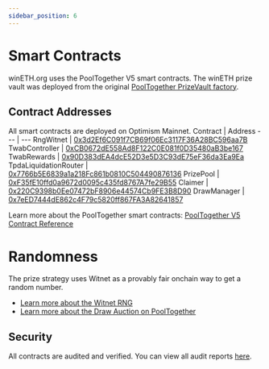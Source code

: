 ```yaml
---
sidebar_position: 6
---
```



# Smart Contracts
winETH.org uses the PoolTogether V5 smart contracts. The winETH prize vault was deployed from the original [PoolTogether PrizeVault factory](https://optimistic.etherscan.io/address/0xec9f59bd06465b105e719c0b0483a4ed6a656775). 
 
## Contract Addresses 
All smart contracts are deployed on Optimism Mainnet.
Contract | Address
--- | ---
RngWitnet | [0x3d2Ef6C091f7CB69f06Ec3117F36A28BC596aa7B](https://optimistic.etherscan.io/address/0x3d2Ef6C091f7CB69f06Ec3117F36A28BC596aa7B)
TwabController | [0xCB0672dE558Ad8F122C0E081f0D35480aB3be167](https://optimistic.etherscan.io/address/0xCB0672dE558Ad8F122C0E081f0D35480aB3be167)
TwabRewards | [0x90D383dEA4dcE52D3e5D3C93dE75eF36da3Ea9Ea](https://optimistic.etherscan.io/address/0x90D383dEA4dcE52D3e5D3C93dE75eF36da3Ea9Ea)
TpdaLiquidationRouter | [0x7766b5E6839a1a218Fc861b0810C504490876136](https://optimistic.etherscan.io/address/0x7766b5E6839a1a218Fc861b0810C504490876136)
PrizePool | [0xF35fE10ffd0a9672d0095c435fd8767A7fe29B55](https://optimistic.etherscan.io/address/0xF35fE10ffd0a9672d0095c435fd8767A7fe29B55)
Claimer | [0x220C9398b0Ee07472bF8906e44574Cb9FE3B8D90](https://optimistic.etherscan.io/address/0x220C9398b0Ee07472bF8906e44574Cb9FE3B8D90)
DrawManager | [0x7eED7444dE862c4F79c5820ff867FA3A82641857](https://optimistic.etherscan.io/address/0x7eED7444dE862c4F79c5820ff867FA3A82641857)

Learn more about the PoolTogether smart contracts: [PoolTogether V5 Contract Reference](https://dev.pooltogether.com/protocol/reference/)

# Randomness
The prize strategy uses Witnet as a provably fair onchain way to get a random number. 

* [Learn more about the Witnet RNG](https://docs.witnet.io/smart-contracts/witnet-randomness-oracle) 
* [Learn more about the Draw Auction on PoolTogether](https://dev.pooltogether.com/protocol/design/draw-auction)

## Security
All contracts are audited and verified. You can view all audit reports [here](https://docs.pooltogether.com/security/audits).
